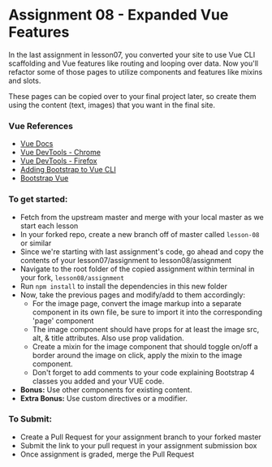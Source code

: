 # Assignment 08 - Expanded Vue Features

In the last assignment in lesson07, you converted your site to use Vue CLI scaffolding and Vue features like routing and looping over data. Now you'll refactor some of those pages to utilize components and features like mixins and slots.

These pages can be copied over to your final project later, so create them using the content (text, images) that you want in the final site.

### Vue References
- [Vue Docs](https://vuejs.org/v2/guide/)
- [Vue DevTools - Chrome](https://chrome.google.com/webstore/detail/vuejs-devtools/nhdogjmejiglipccpnnnanhbledajbpd?hl=en)
- [Vue DevTools - Firefox](https://addons.mozilla.org/en-US/firefox/addon/vue-js-devtools/)
- [Adding Bootstrap to Vue CLI](https://travishorn.com/adding-bootstrap-to-a-vue-cli-project-98c2a30e0ed0)
- [Bootstrap Vue](https://bootstrap-vue.js.org/docs/)

### To get started:
- Fetch from the upstream master and merge with your local master as we start each lesson
-	In your forked repo, create a new branch off of master called `lesson-08` or similar
-	Since we're starting with last assignment's code, go ahead and copy the contents of your lesson07/assignment to lesson08/assignment
-  Navigate to the root folder of the copied assignment within terminal in your fork, `lesson08/assignment`
-	Run `npm install` to install the dependencies in this new folder
- 	Now, take the previous pages and modify/add to them accordingly:
	- For the image page, convert the image markup into a separate component in its own file, be sure to import it into the corresponding 'page' component
	- The image component should have props for at least the image src, alt, & title attributes. Also use prop validation.
	- Create a mixin for the image component that should toggle on/off a border around the image on click, apply the mixin to the image component.
	- Don't forget to add comments to your code explaining Bootstrap 4 classes you added and your VUE code.
- 	**Bonus:**  Use other components for existing content.    
- 	**Extra Bonus:**  Use custom directives or a modifier.   

### To Submit:
- Create a Pull Request for your assignment branch to your forked master
- Submit the link to your pull request in your assignment submission box
- Once assignment is graded, merge the Pull Request
